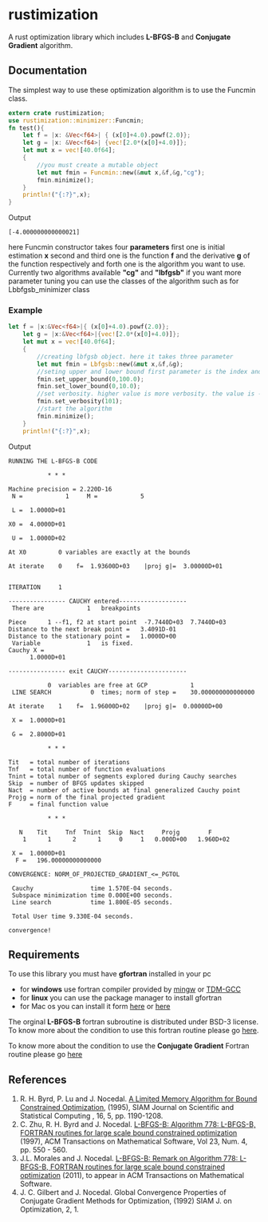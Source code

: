 # rustimization

A rust optimization library which includes **L-BFGS-B** and **Conjugate Gradient** algorithm.

## Documentation

The simplest way to use these optimization algorithm is to use the Funcmin class.
```rust
extern crate rustimization;
use rustimization::minimizer::Funcmin;
fn test(){
    let f = |x: &Vec<f64>| { (x[0]+4.0).powf(2.0)};
    let g = |x: &Vec<f64>| {vec![2.0*(x[0]+4.0)]};
    let mut x = vec![40.0f64];
    {
        //you must create a mutable object
        let mut fmin = Funcmin::new(&mut x,&f,&g,"cg");
        fmin.minimize();
    }
    println!("{:?}",x);
}
```
Output
```
[-4.000000000000021]
```
here Funcmin constructor takes four **parameters** first one is initial estimation **x** second and third one is the function **f** and
the derivative **g** of the function respectively and forth one is the algorithm you want to use. Currently two algorithms 
available **"cg"** and **"lbfgsb"**
if you want more parameter tuning you can use the classes of the algorithm such as for Lbbfgsb_minimizer class

### Example

```rust
let f = |x:&Vec<f64>|{ (x[0]+4.0).powf(2.0)};
    let g = |x:&Vec<f64>|{vec![2.0*(x[0]+4.0)]};
    let mut x = vec![40.0f64];
    {
        //creating lbfgsb object. here it takes three parameter
        let mut fmin = Lbfgsb::new(&mut x,&f,&g);
        //seting upper and lower bound first parameter is the index and second one is value
        fmin.set_upper_bound(0,100.0);
        fmin.set_lower_bound(0,10.0);
        //set verbosity. higher value is more verbosity. the value is -1<= to <=101
        fmin.set_verbosity(101);
        //start the algorithm
        fmin.minimize();
    }
    println!("{:?}",x);
```
Output
```
RUNNING THE L-BFGS-B CODE

           * * *

Machine precision = 2.220D-16
 N =            1     M =            5

 L =  1.0000D+01

X0 =  4.0000D+01

 U =  1.0000D+02

At X0         0 variables are exactly at the bounds

At iterate    0    f=  1.93600D+03    |proj g|=  3.00000D+01


ITERATION     1

---------------- CAUCHY entered-------------------
 There are            1   breakpoints 

Piece      1 --f1, f2 at start point  -7.7440D+03  7.7440D+03
Distance to the next break point =   3.4091D-01
Distance to the stationary point =   1.0000D+00
 Variable             1   is fixed.
Cauchy X =  
      1.0000D+01

---------------- exit CAUCHY----------------------

           0  variables are free at GCP            1
 LINE SEARCH           0  times; norm of step =    30.000000000000000     

At iterate    1    f=  1.96000D+02    |proj g|=  0.00000D+00

 X =  1.0000D+01

 G =  2.8000D+01

           * * *

Tit   = total number of iterations
Tnf   = total number of function evaluations
Tnint = total number of segments explored during Cauchy searches
Skip  = number of BFGS updates skipped
Nact  = number of active bounds at final generalized Cauchy point
Projg = norm of the final projected gradient
F     = final function value

           * * *

   N    Tit     Tnf  Tnint  Skip  Nact     Projg        F
    1      1      2      1     0     1   0.000D+00   1.960D+02

 X =  1.0000D+01
  F =   196.00000000000000     

CONVERGENCE: NORM_OF_PROJECTED_GRADIENT_<=_PGTOL            

 Cauchy                time 1.570E-04 seconds.
 Subspace minimization time 0.000E+00 seconds.
 Line search           time 1.800E-05 seconds.

 Total User time 9.330E-04 seconds.

convergence!
```

## Requirements

To use this library you must have **gfortran** installed in your pc
* for **windows** use fortran compiler provided by [mingw](http://www.mingw.org/) or [TDM-GCC](http://tdm-gcc.tdragon.net/)
* for **linux** you can use the package manager to install gfortran
* for Mac os you can install it form [here](http://hpc.sourceforge.net/) or [here](http://sourceforge.net/projects/hpc/files/hpc/g95/gfortran-mlion.tar.gz)

The orginal **L-BFGS-B** fortran subroutine is distributed under BSD-3 license. To know more about the condition to use this fortran routine please go [here](http://users.iems.northwestern.edu/~nocedal/lbfgsb.html).

To know more about the condition to use the **Conjugate Gradient** Fortran routine please go [here](http://users.iems.northwestern.edu/~nocedal/lbfgsb.html) 

## References

1. R. H. Byrd, P. Lu and J. Nocedal. [A Limited Memory Algorithm for Bound Constrained Optimization](http://www.ece.northwestern.edu/~nocedal/PSfiles/limited.ps.gz), (1995), SIAM Journal on Scientific and Statistical Computing , 16, 5, pp. 1190-1208.
2. C. Zhu, R. H. Byrd and J. Nocedal. [L-BFGS-B: Algorithm 778: L-BFGS-B, FORTRAN routines for large scale bound constrained optimization](http://www.ece.northwestern.edu/~nocedal/PSfiles/lbfgsb.ps.gz) (1997), ACM Transactions on Mathematical Software, Vol 23, Num. 4, pp. 550 - 560.
3. J.L. Morales and J. Nocedal. [L-BFGS-B: Remark on Algorithm 778: L-BFGS-B, FORTRAN routines for large scale bound constrained optimization](http://www.ece.northwestern.edu/~morales/PSfiles/acm-remark.pdf) (2011), to appear in ACM Transactions on Mathematical Software.
4. J. C. Gilbert and J. Nocedal. Global Convergence Properties of Conjugate Gradient Methods for Optimization, (1992) SIAM J. on Optimization, 2, 1.


